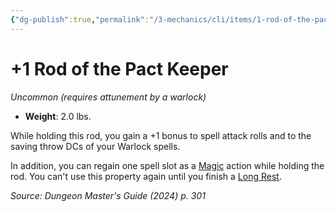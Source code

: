 ```yaml
---
{"dg-publish":true,"permalink":"/3-mechanics/cli/items/1-rod-of-the-pact-keeper-xdmg/","tags":["ttrpg-cli/compendium/src/5e/xdmg","ttrpg-cli/item/attunement/required","ttrpg-cli/item/rarity/uncommon"],"noteIcon":""}
---
```


# +1 Rod of the Pact Keeper
*Uncommon (requires attunement by a warlock)*  


- **Weight**: 2.0 lbs.

While holding this rod, you gain a +1 bonus to spell attack rolls and to the saving throw DCs of your Warlock spells.

In addition, you can regain one spell slot as a [Magic](3-Mechanics/CLI/rules/actions.md#Magic) action while holding the rod. You can't use this property again until you finish a [Long Rest](3-Mechanics/CLI/rules/variant-rules/long-rest-xphb.md).

*Source: Dungeon Master's Guide (2024) p. 301*